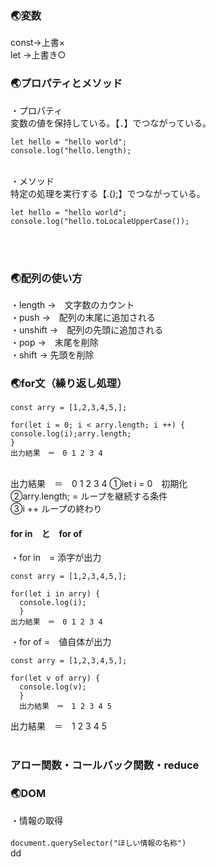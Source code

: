 ### :earth_asia:変数<br>
const→上書×<br>
let  →上書き○ 
<br>
### :earth_asia:プロパティとメソッド<br>
・プロパティ<br>
変数の値を保持している。【．】でつながっている。
```
let hello = "hello world";
console.log("hello.length);
```
<br>
・メソッド<br>
特定の処理を実行する【.();】でつながっている。<br>

```
let hello = "hello world";
console.log("hello.toLocaleUpperCase());
```
<br><br>
### :earth_asia:配列の使い方<br>
・length →　文字数のカウント<br>
・push →　配列の末尾に追加される<br>
・unshift →　配列の先頭に追加される<br>
・pop →　末尾を削除<br>
・shift → 先頭を削除<br>

### :earth_asia:for文（繰り返し処理）<br>
```
const arry = [1,2,3,4,5,];

for(let i = 0; i < arry.length; i ++) {
console.log(i);arry.length;
}
出力結果　＝　0 1 2 3 4
```
<br>
出力結果　＝　0 1 2 3 4
①let i = 0　初期化<br>
②arry.length; = ループを継続する条件<br>
③i ++ ループの終わり<br>

#### for in　と　for of<br>
・for in　= 添字が出力<br>
```
const arry = [1,2,3,4,5,];

for(let i in arry) {
  console.log(i);
  }
出力結果　＝　0 1 2 3 4
```

・for of =　値自体が出力<br>
```
const arry = [1,2,3,4,5,];

for(let v of arry) {
  console.log(v);
  }
  出力結果　＝　1 2 3 4 5
```
出力結果　＝　1 2 3 4 5<br>
<br>

### アロー関数・コールバック関数・reduce

### :earth_asia:DOM<br>
・情報の取得<br>
<br>
  ```document.querySelector("ほしい情報の名称")```
  <br>
dd
